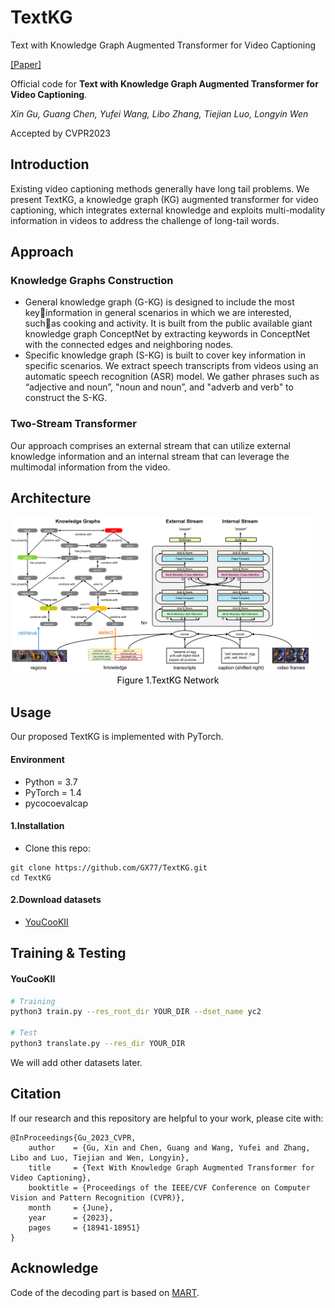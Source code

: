 # TextKG

Text with Knowledge Graph Augmented Transformer for Video Captioning

[[Paper]](https://arxiv.org/abs/2303.12423) 

Official code for **Text with Knowledge Graph Augmented Transformer for Video Captioning**. <br>

*Xin Gu, Guang Chen, Yufei Wang, Libo Zhang, Tiejian Luo, Longyin Wen*

Accepted by CVPR2023<br>

## Introduction
Existing video captioning methods generally have long tail problems. We present TextKG, a knowledge graph (KG) augmented transformer for video captioning, which integrates external knowledge and exploits multi-modality information in videos to address the challenge of long-tail words. 

## Approach
### Knowledge Graphs Construction
- General knowledge graph (G-KG) is designed to include the most keyinformation in general scenarios in which we are interested, suchas cooking and activity. It is built from the public available giant knowledge graph ConceptNet by extracting keywords in ConceptNet with the connected edges and neighboring nodes.
- Specific knowledge graph (S-KG) is built to cover key information in specific scenarios. We extract speech transcripts from videos using an automatic speech recognition (ASR) model. We gather phrases such as “adjective and noun”, "noun and noun”, and "adverb and verb" to construct the S-KG.

### Two-Stream Transformer
Our approach comprises an external stream that can utilize external knowledge information and an internal stream that can leverage the multimodal information from the video.

## Architecture
<img src="figures/network.png" alt="motivation" width=480 />

<center><div style="color:orange; display: inline-block; color: black; padding: 2px;">Figure 1.TextKG Network</div></center>


## Usage

Our proposed TextKG is implemented with PyTorch.

#### Environment

- Python = 3.7
- PyTorch = 1.4
- pycocoevalcap

#### 1.Installation

- Clone this repo:

```
git clone https://github.com/GX77/TextKG.git
cd TextKG
```

#### 2.Download datasets

- [YouCooKII](https://drive.google.com/file/d/1mj76DwNexFCYovUt8BREeHccQn_z_By9/view?usp=sharing)

## Training & Testing

#### YouCooKII

```bash
# Training
python3 train.py --res_root_dir YOUR_DIR --dset_name yc2

# Test
python3 translate.py --res_dir YOUR_DIR
```
We will add other datasets later.


## Citation

If our research and this repository are helpful to your work, please cite with:

```
@InProceedings{Gu_2023_CVPR,
    author    = {Gu, Xin and Chen, Guang and Wang, Yufei and Zhang, Libo and Luo, Tiejian and Wen, Longyin},
    title     = {Text With Knowledge Graph Augmented Transformer for Video Captioning},
    booktitle = {Proceedings of the IEEE/CVF Conference on Computer Vision and Pattern Recognition (CVPR)},
    month     = {June},
    year      = {2023},
    pages     = {18941-18951}
}
```



## Acknowledge

Code of the decoding part is based on [MART](https://github.com/jayleicn/recurrent-transformer).
